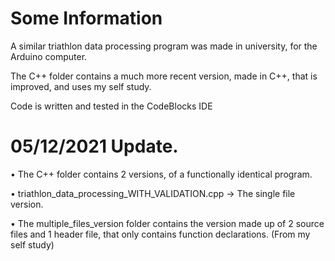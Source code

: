 # Some Information

A similar triathlon data processing program was made in university, for the Arduino computer.

The C++ folder contains a much more recent version, made in C++, that is improved, and uses my self study.

Code is written and tested in the CodeBlocks IDE

# 05/12/2021 Update.
• The C++ folder contains 2 versions, of a functionally identical program.

• triathlon_data_processing_WITH_VALIDATION.cpp -> The single file version.

• The multiple_files_version folder contains the version made up of 2 source files and 1 header file, that only contains function declarations. (From my self study)


